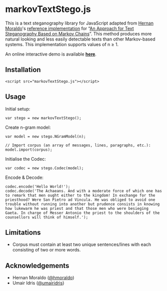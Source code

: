 markovTextStego.js
==================

This is a text steganography library for JavaScript adapted from [Hernan Moraldo](http://www.hernan.moraldo.com.ar/)'s [reference implementation](https://github.com/hmoraldo/markovTextStego) for &ldquo;[An Approach for Text Steganography Based on Markov Chains](http://www.41jaiio.org.ar/sites/default/files/3_WSegI_2012.pdf)&rdquo;. This method produces more natural looking and less easily detectable texts than other Markov-based systems. This implementation supports values of n &ge; 1.

An online interactive demo is available [**here**](http://jthuraisamy.github.io/markovTextStego.js/).

Installation
------------

    <script src="markovTextStego.js"></script>
    
Usage
-----

Initial setup:

    var stego = new markovTextStego();
    
Create n-gram model:

    var model = new stego.NGramModel(n);
    
    // Import corpus (an array of messages, lines, paragraphs, etc.):
    model.import(corpus);
    
Initialise the Codec:

    var codec = new stego.Codec(model);
    
Encode &amp; Decode:

    codec.encode('Hello World!');
    codec.decode('The Achaeans. And with a moderate force of which one has to remark that men ought either to the kingdom! In exchange for the priesthood? Were San Pietro ad Vincula. He was obliged to avoid one trouble without running into another but prudence consists in knowing how lukewarm he was priest and that those men who were besieging Gaeta. In charge of Messer Antonio the priest to the shoulders of the counsellors will think of himself.');

Limitations
-----------

* Corpus must contain at least two unique sentences/lines with each consisting of two or more words.

Acknowledgements
----------------
* Hernan Moraldo ([@hmoraldo](https://github.com/hmoraldo/))
* Umair Idris ([@umairidris](https://github.com/umairidris))
